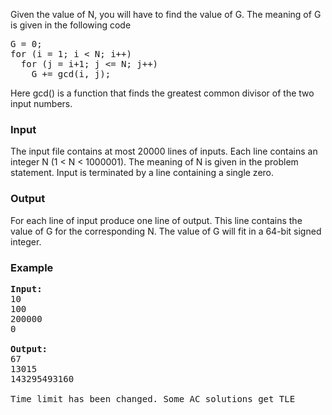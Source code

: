 <p>Given the value of N, you will have to find the value of G. The meaning of G is given in the following code </p>

<p>
</p><pre>G = 0;
for (i = 1; i &lt; N; i++)
  for (j = i+1; j &lt;= N; j++) 
    G += gcd(i, j);
</pre>
Here gcd() is a function that finds the greatest common divisor of the two input numbers.
<p></p>

<h3>Input</h3>
<p>The input file contains at most 20000 lines of inputs. Each line contains an integer N (1 &lt; N &lt; 1000001). The meaning of N is given in the problem statement. Input is terminated by a line containing a single zero.  </p>

<h3>Output</h3>
<p>For each line of input produce one line of output. This line contains the value of G for the corresponding N. The value of G will fit in a 64-bit signed integer.

</p><h3>Example</h3>

<pre><b>Input:</b>
10
100
200000
0

<b>Output:</b>
67
13015
143295493160

Time limit has been changed. Some AC solutions get TLE
</pre>